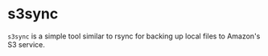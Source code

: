 # s3sync

`s3sync` is a simple tool similar to rsync for backing up local files to Amazon's S3 service.

